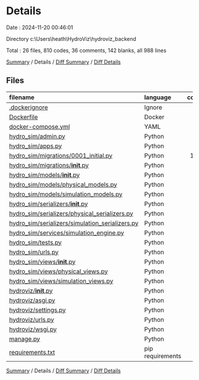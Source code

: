 # Details

Date : 2024-11-20 00:46:01

Directory c:\\Users\\heath\\HydroViz\\hydroviz_backend

Total : 26 files,  810 codes, 36 comments, 142 blanks, all 988 lines

[Summary](results.md) / Details / [Diff Summary](diff.md) / [Diff Details](diff-details.md)

## Files
| filename | language | code | comment | blank | total |
| :--- | :--- | ---: | ---: | ---: | ---: |
| [.dockerignore](/.dockerignore) | Ignore | 10 | 0 | 0 | 10 |
| [Dockerfile](/Dockerfile) | Docker | 9 | 0 | 5 | 14 |
| [docker-compose.yml](/docker-compose.yml) | YAML | 25 | 0 | 2 | 27 |
| [hydro_sim/admin.py](/hydro_sim/admin.py) | Python | 30 | 0 | 6 | 36 |
| [hydro_sim/apps.py](/hydro_sim/apps.py) | Python | 4 | 0 | 1 | 5 |
| [hydro_sim/migrations/0001_initial.py](/hydro_sim/migrations/0001_initial.py) | Python | 147 | 1 | 7 | 155 |
| [hydro_sim/migrations/__init__.py](/hydro_sim/migrations/__init__.py) | Python | 0 | 0 | 1 | 1 |
| [hydro_sim/models/__init__.py](/hydro_sim/models/__init__.py) | Python | 10 | 0 | 2 | 12 |
| [hydro_sim/models/physical_models.py](/hydro_sim/models/physical_models.py) | Python | 85 | 0 | 15 | 100 |
| [hydro_sim/models/simulation_models.py](/hydro_sim/models/simulation_models.py) | Python | 52 | 0 | 10 | 62 |
| [hydro_sim/serializers/__init__.py](/hydro_sim/serializers/__init__.py) | Python | 24 | 0 | 3 | 27 |
| [hydro_sim/serializers/physical_serializers.py](/hydro_sim/serializers/physical_serializers.py) | Python | 44 | 0 | 10 | 54 |
| [hydro_sim/serializers/simulation_serializers.py](/hydro_sim/serializers/simulation_serializers.py) | Python | 29 | 0 | 5 | 34 |
| [hydro_sim/services/simulation_engine.py](/hydro_sim/services/simulation_engine.py) | Python | 61 | 8 | 6 | 75 |
| [hydro_sim/tests.py](/hydro_sim/tests.py) | Python | 1 | 1 | 2 | 4 |
| [hydro_sim/urls.py](/hydro_sim/urls.py) | Python | 16 | 4 | 4 | 24 |
| [hydro_sim/views/__init__.py](/hydro_sim/views/__init__.py) | Python | 20 | 0 | 1 | 21 |
| [hydro_sim/views/physical_views.py](/hydro_sim/views/physical_views.py) | Python | 36 | 0 | 9 | 45 |
| [hydro_sim/views/simulation_views.py](/hydro_sim/views/simulation_views.py) | Python | 44 | 2 | 12 | 58 |
| [hydroviz/__init__.py](/hydroviz/__init__.py) | Python | 0 | 0 | 1 | 1 |
| [hydroviz/asgi.py](/hydroviz/asgi.py) | Python | 10 | 0 | 7 | 17 |
| [hydroviz/settings.py](/hydroviz/settings.py) | Python | 91 | 12 | 17 | 120 |
| [hydroviz/urls.py](/hydroviz/urls.py) | Python | 27 | 7 | 5 | 39 |
| [hydroviz/wsgi.py](/hydroviz/wsgi.py) | Python | 10 | 0 | 7 | 17 |
| [manage.py](/manage.py) | Python | 17 | 1 | 4 | 22 |
| [requirements.txt](/requirements.txt) | pip requirements | 8 | 0 | 0 | 8 |

[Summary](results.md) / Details / [Diff Summary](diff.md) / [Diff Details](diff-details.md)